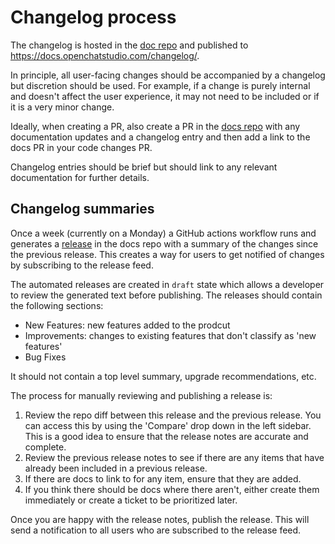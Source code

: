 # Changelog process

The changelog is hosted in the [doc repo][docs_repo] and published to https://docs.openchatstudio.com/changelog/.

In principle, all user-facing changes should be accompanied by a changelog but discretion should be used. For example, if a change is purely internal and doesn't affect the user experience, it may not need to be included or if it is a very minor change.

Ideally, when creating a PR, also create a PR in the [docs repo][docs_repo] with any documentation updates and a changelog entry and then add a link to the docs PR in your code changes PR.

Changelog entries should be brief but should link to any relevant documentation for further details.

## Changelog summaries

Once a week (currently on a Monday) a GitHub actions workflow runs and generates a [release](https://github.com/dimagi/open-chat-studio-docs/releases) in the docs repo with a summary of the changes since the previous release.
This creates a way for users to get notified of changes by subscribing to the release feed.

The automated releases are created in `draft` state which allows a developer to review the generated text before publishing. The releases should contain the following sections:

* New Features: new features added to the prodcut
* Improvements: changes to existing features that don't classify as 'new features'
* Bug Fixes

It should not contain a top level summary, upgrade recommendations, etc.

The process for manually reviewing and publishing a release is:

1. Review the repo diff between this release and the previous release. You can access this by using the 'Compare' drop down in the left sidebar. This is a good idea to ensure that the release notes are accurate and complete.
2. Review the previous release notes to see if there are any items that have already been included in a previous release.
3. If there are docs to link to for any item, ensure that they are added.
4. If you think there should be docs where there aren't, either create them immediately or create a ticket to be prioritized later.

Once you are happy with the release notes, publish the release. This will send a notification to all users who are subscribed to the release feed.

[docs_repo]: https://github.com/dimagi/open-chat-studio-docs
